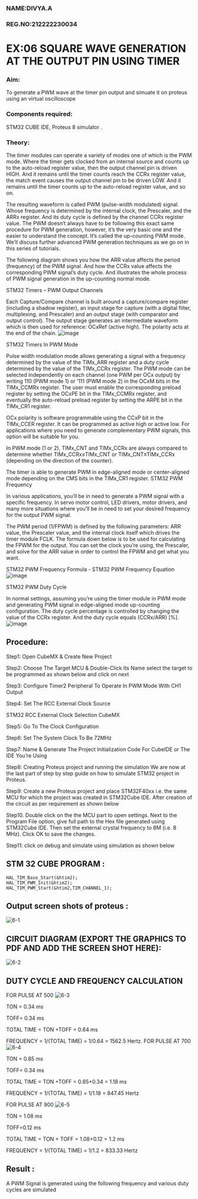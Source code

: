 ### NAME:DIVYA.A
### REG.NO:212222230034
# EX:06 SQUARE WAVE GENERATION AT THE OUTPUT PIN USING TIMER

### Aim:
To generate a PWM wave at the timer pin output and  simuate it on  proteus using an virtual oscilloscope  

### Components required:
STM32 CUBE IDE, Proteus 8 simulator .

### Theory:

The timer modules can operate a variety of modes one of which is the PWM mode. Where the timer gets clocked from an internal source and counts up to the auto-reload register value, then the output channel pin is driven HIGH. And it remains until the timer counts reach the CCRx register value, the match event causes the output channel pin to be driven LOW. And it remains until the timer counts up to the auto-reload register value, and so on.

The resulting waveform is called PWM (pulse-width modulated) signal. Whose frequency is determined by the internal clock, the Prescaler, and the ARRx register. And its duty cycle is defined by the channel CCRx register value. The PWM doesn’t always have to be following this exact same procedure for PWM generation, however, it’s the very basic one and the easier to understand the concept. It’s called the up-counting PWM mode. We’ll discuss further advanced PWM generation techniques as we go on in this series of tutorials.

The following diagram shows you how the ARR value affects the period (frequency) of the PWM signal. And how the CCRx value affects the corresponding PWM signal’s duty cycle. And illustrates the whole process of PWM signal generation in the up-counting normal mode.

STM32 Timers – PWM Output Channels

Each Capture/Compare channel is built around a capture/compare register (including a shadow register), an input stage for capture (with a digital filter, multiplexing, and Prescaler) and an output stage (with comparator and output control). The output stage generates an intermediate waveform which is then used for reference: OCxRef (active high). The polarity acts at the end of the chain.
![image](https://github.com/vasanthkumarch/EXPERIMENT--07-SQUARE-WAVE-GENERATION-AT-THE-OUTPUT-PIN-USING-TIMER/assets/36288975/87457b57-4311-440b-8cbe-a9d78db4335a)

STM32 Timers In PWM Mode

Pulse width modulation mode allows generating a signal with a frequency determined by the value of the TIMx_ARR register and a duty cycle determined by the value of the TIMx_CCRx register. The PWM mode can be selected independently on each channel (one PWM per OCx output) by writing 110 (PWM mode 1) or ‘111 (PWM mode 2) in the OCxM bits in the TIMx_CCMRx register. The user must enable the corresponding preload register by setting the OCxPE bit in the TIMx_CCMRx register, and eventually the auto-reload preload register by setting the ARPE bit in the TIMx_CR1 register.

OCx polarity is software programmable using the CCxP bit in the TIMx_CCER register. It can be programmed as active high or active low. For applications where you need to generate complementary PWM signals, this option will be suitable for you.

In PWM mode (1 or 2), TIMx_CNT and TIMx_CCRx are always compared to determine whether TIMx_CCRx≤TIMx_CNT or TIMx_CNT≤TIMx_CCRx (depending on the direction of the counter).

The timer is able to generate PWM in edge-aligned mode or center-aligned mode depending on the CMS bits in the TIMx_CR1 register.
STM32 PWM Frequency

In various applications, you’ll be in need to generate a PWM signal with a specific frequency. In servo motor control, LED drivers, motor drivers, and many more situations where you’ll be in need to set your desired frequency for the output PWM signal.

The PWM period (1/FPWM) is defined by the following parameters: ARR value, the Prescaler value, and the internal clock itself which drives the timer module FCLK. The formula down below is to be used for calculating the FPWM for the output. You can set the clock you’re using, the Prescaler, and solve for the ARR value in order to control the FPWM and get what you want.

STM32 PWM Frequency Formula - STM32 PWM Frequency Equation
![image](https://github.com/vasanthkumarch/EXPERIMENT--07-SQUARE-WAVE-GENERATION-AT-THE-OUTPUT-PIN-USING-TIMER/assets/36288975/aca8a20e-9b99-40c1-bada-f31accaa2ae9)

STM32 PWM Duty Cycle

In normal settings, assuming you’re using the timer module in PWM mode and generating PWM signal in edge-aligned mode up-counting configuration. The duty cycle percentage is controlled by changing the value of the CCRx register. And the duty cycle equals (CCRx/ARR) [%].
![image](https://github.com/vasanthkumarch/EXPERIMENT--07-SQUARE-WAVE-GENERATION-AT-THE-OUTPUT-PIN-USING-TIMER/assets/36288975/58ce0807-331e-49f7-bc8d-373f82592a92)



## Procedure:
Step1: Open CubeMX & Create New Project

Step2: Choose The Target MCU & Double-Click Its Name select the target to be programmed  as shown below and click on next 

Step3: Configure Timer2 Peripheral To Operate In PWM Mode With CH1 Output

Step4: Set The RCC External Clock Source

STM32 RCC External Clock Selection CubeMX

Step5: Go To The Clock Configuration

Step6: Set The System Clock To Be 72MHz

Step7: Name & Generate The Project Initialization Code For CubeIDE or The IDE You’re Using

Step8:  Creating Proteus project and running the simulation
We are now at the last part of step by step guide on how to simulate STM32 project in Proteus.

Step9: Create a new Proteus project and place STM32F40xx i.e. the same MCU for which the project was created in STM32Cube IDE. 
After creation of the circuit as per requirement as shown below 

Step10. Double click on the the MCU part to open settings. Next to the Program File option, give full path to the Hex file generated using STM32Cube IDE. Then set the external crystal frequency to 8M (i.e. 8 MHz). Click OK to save the changes.

Step11: click on debug and simulate using simulation as shown below 


## STM 32 CUBE PROGRAM :
```
HAL_TIM_Base_Start(&htim2);
HAL_TIM_PWM_Init(&htim2);
HAL_TIM_PWM_Start(&htim2,TIM_CHANNEL_1);
```

## Output screen shots of proteus  :
 ![6-1](https://github.com/Divya110205/EXPERIMENT--07-SQUARE-WAVE-GENERATION-AT-THE-OUTPUT-PIN-USING-TIMER/assets/119404855/32210120-96c0-4973-82bf-e2e672a4c889)

 
## CIRCUIT DIAGRAM (EXPORT THE GRAPHICS TO PDF AND ADD THE SCREEN SHOT HERE): 
 ![6-2](https://github.com/Divya110205/EXPERIMENT--07-SQUARE-WAVE-GENERATION-AT-THE-OUTPUT-PIN-USING-TIMER/assets/119404855/ca50af39-d3f7-4580-b098-8ad0b46e2f8f)


## DUTY CYCLE AND FREQUENCY CALCULATION 
FOR PULSE AT 500
![6-3](https://github.com/Divya110205/EXPERIMENT--07-SQUARE-WAVE-GENERATION-AT-THE-OUTPUT-PIN-USING-TIMER/assets/119404855/5a9c4db9-6a1c-4a4d-b7f5-1c797cc2aaf0)

TON = 0.34 ms

TOFF= 0.34 ms

TOTAL TIME = TON +TOFF = 0.64 ms

FREQUENCY = 1/(TOTAL TIME) = 1/0.64 = 1562.5 Hertz.
FOR PULSE AT 700
![6-4](https://github.com/Divya110205/EXPERIMENT--07-SQUARE-WAVE-GENERATION-AT-THE-OUTPUT-PIN-USING-TIMER/assets/119404855/8e7a905d-34c1-408a-8222-6577b4e19d91)

TON = 0.85 ms

TOFF= 0.34 ms

TOTAL TIME = TON +TOFF = 0.85+0.34 = 1.18 ms

FREQUENCY = 1/(TOTAL TIME) = 1/1.18 = 847.45 Hertz


FOR PULSE AT 900
![6-5](https://github.com/Divya110205/EXPERIMENT--07-SQUARE-WAVE-GENERATION-AT-THE-OUTPUT-PIN-USING-TIMER/assets/119404855/e8776909-f995-4830-9c26-b044fdce5545)

TON = 1.08 ms

TOFF=0.12 ms

TOTAL TIME = TON + TOFF = 1.08+0.12 = 1.2 ms

FREQUENCY = 1/(TOTAL TIME) = 1/1.2 = 833.33 Hertz


## Result :
A PWM Signal is generated using the following frequency and various duty cycles are simulated 




